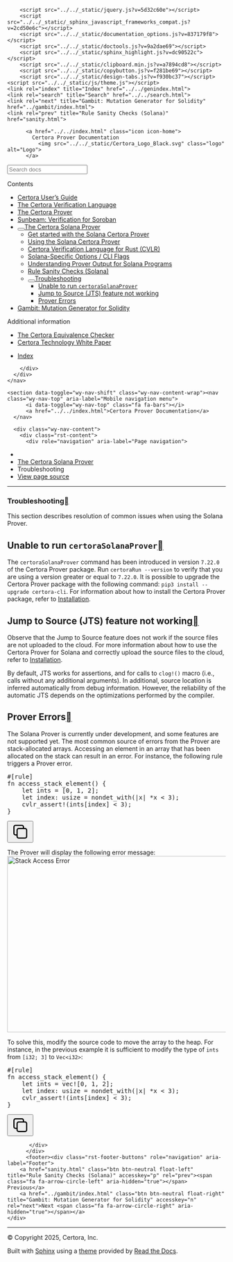 <!DOCTYPE html><html class="writer-html5" lang="en" data-content_root="../../"><head>
  <meta charset="utf-8"><meta name="viewport" content="width=device-width, initial-scale=1">

  <meta name="viewport" content="width=device-width, initial-scale=1.0">
  <title>Troubleshooting — Certora Prover Documentation 0.0 documentation</title>
      <link rel="stylesheet" type="text/css" href="../../_static/pygments.css?v=80d5e7a1">
      <link rel="stylesheet" type="text/css" href="../../_static/css/theme.css?v=19f00094">
      <link rel="stylesheet" type="text/css" href="../../_static/copybutton.css?v=76b2166b">
      <link rel="stylesheet" type="text/css" href="../../_static/custom.css?v=098d337b">
      <link rel="stylesheet" type="text/css" href="../../_static/sphinx-design.min.css?v=87e54e7c">

  
  <!--[if lt IE 9]>
    <script src="../../_static/js/html5shiv.min.js"></script>
  <![endif]-->
  
        <script src="../../_static/jquery.js?v=5d32c60e"></script>
        <script src="../../_static/_sphinx_javascript_frameworks_compat.js?v=2cd50e6c"></script>
        <script src="../../_static/documentation_options.js?v=837179f8"></script>
        <script src="../../_static/doctools.js?v=9a2dae69"></script>
        <script src="../../_static/sphinx_highlight.js?v=dc90522c"></script>
        <script src="../../_static/clipboard.min.js?v=a7894cd8"></script>
        <script src="../../_static/copybutton.js?v=f281be69"></script>
        <script src="../../_static/design-tabs.js?v=f930bc37"></script>
    <script src="../../_static/js/theme.js"></script>
    <link rel="index" title="Index" href="../../genindex.html">
    <link rel="search" title="Search" href="../../search.html">
    <link rel="next" title="Gambit: Mutation Generator for Solidity" href="../gambit/index.html">
    <link rel="prev" title="Rule Sanity Checks (Solana)" href="sanity.html"> 
</head>

<body class="wy-body-for-nav"> 
  <div class="wy-grid-for-nav">
    <nav data-toggle="wy-nav-shift" class="wy-nav-side">
      <div class="wy-side-scroll">
        <div class="wy-side-nav-search">

          
          
          <a href="../../index.html" class="icon icon-home">
            Certora Prover Documentation
              <img src="../../_static/Certora_Logo_Black.svg" class="logo" alt="Logo">
          </a>
<div role="search">
  <form id="rtd-search-form" class="wy-form" action="../../search.html" method="get">
    <input type="text" name="q" placeholder="Search docs" aria-label="Search docs">
    <input type="hidden" name="check_keywords" value="yes">
    <input type="hidden" name="area" value="default">
  </form>
</div>
        </div><div class="wy-menu wy-menu-vertical" data-spy="affix" role="navigation" aria-label="Navigation menu">
              <p class="caption" role="heading"><span class="caption-text">Contents</span></p>
<ul class="current" aria-expanded="true">
<li class="toctree-l1"><a class="reference internal" href="../user-guide/index.html">Certora User’s Guide</a></li>
<li class="toctree-l1"><a class="reference internal" href="../cvl/index.html">The Certora Verification Language</a></li>
<li class="toctree-l1"><a class="reference internal" href="../prover/index.html">The Certora Prover</a></li>
<li class="toctree-l1"><a class="reference internal" href="../sunbeam/index.html">Sunbeam: Verification for Soroban</a></li>
<li class="toctree-l1 current" aria-expanded="true"><a class="reference internal" href="index.html"><button class="toctree-expand" title="Open/close menu"></button>The Certora Solana Prover</a><ul class="" aria-expanded="false">
<li class="toctree-l2"><a class="reference internal" href="installation.html">Get started with the Solana Certora Prover</a></li>
<li class="toctree-l2"><a class="reference internal" href="usage.html">Using the Solana Certora Prover</a></li>
<li class="toctree-l2"><a class="reference internal" href="speclanguage.html">Certora Verification Language for Rust (CVLR)</a></li>
<li class="toctree-l2"><a class="reference internal" href="options.html">Solana-Specific Options / CLI Flags</a></li>
<li class="toctree-l2"><a class="reference internal" href="output.html">Understanding Prover Output for Solana Programs</a></li>
<li class="toctree-l2"><a class="reference internal" href="sanity.html">Rule Sanity Checks (Solana)</a></li>
<li class="toctree-l2 current" aria-expanded="true"><a class="reference internal current" href="#" aria-expanded="true"><button class="toctree-expand" title="Open/close menu"></button>Troubleshooting</a><ul>
<li class="toctree-l3"><a class="reference internal" href="#unable-to-run-certorasolanaprover">Unable to run <code class="docutils literal notranslate"><span class="pre">certoraSolanaProver</span></code></a></li>
<li class="toctree-l3"><a class="reference internal" href="#jump-to-source-jts-feature-not-working">Jump to Source (JTS) feature not working</a></li>
<li class="toctree-l3"><a class="reference internal" href="#prover-errors">Prover Errors</a></li>
</ul>
</li>
</ul>
</li>
<li class="toctree-l1"><a class="reference internal" href="../gambit/index.html">Gambit: Mutation Generator for Solidity</a></li>
</ul>
<p class="caption" role="heading"><span class="caption-text">Additional information</span></p>
<ul>
<li class="toctree-l1"><a class="reference internal" href="../equiv-check/index.html">The Certora Equivalence Checker</a></li>
<li class="toctree-l1"><a class="reference internal" href="../whitepaper/index.html">Certora Technology White Paper</a></li>
</ul>
<ul>
<li class="toctree-l1"><a class="reference internal" href="../../genindex.html">Index</a></li>
</ul>

        </div>
      </div>
    </nav>

    <section data-toggle="wy-nav-shift" class="wy-nav-content-wrap"><nav class="wy-nav-top" aria-label="Mobile navigation menu">
          <i data-toggle="wy-nav-top" class="fa fa-bars"></i>
          <a href="../../index.html">Certora Prover Documentation</a>
      </nav>

      <div class="wy-nav-content">
        <div class="rst-content">
          <div role="navigation" aria-label="Page navigation">
  <ul class="wy-breadcrumbs">
      <li><a href="../../index.html" class="icon icon-home" aria-label="Home"></a></li>
          <li class="breadcrumb-item"><a href="index.html">The Certora Solana Prover</a></li>
      <li class="breadcrumb-item active">Troubleshooting</li>
      <li class="wy-breadcrumbs-aside">
            <a href="../../_sources/docs/solana/troubleshooting.md.txt" rel="nofollow"> View page source</a>
      </li>
  </ul>
  <hr>
</div>
          <div role="main" class="document" itemscope="itemscope" itemtype="http://schema.org/Article">
           <div itemprop="articleBody">
             
  <section id="troubleshooting">
<h1>Troubleshooting<a class="headerlink" href="#troubleshooting" title="Link to this heading"></a></h1>
<p>This section describes resolution of common issues when using the Solana Prover.</p>
<section id="unable-to-run-certorasolanaprover">
<h2>Unable to run <code class="docutils literal notranslate"><span class="pre">certoraSolanaProver</span></code><a class="headerlink" href="#unable-to-run-certorasolanaprover" title="Link to this heading"></a></h2>
<p>The <code class="docutils literal notranslate"><span class="pre">certoraSolanaProver</span></code> command has been introduced in version <code class="docutils literal notranslate"><span class="pre">7.22.0</span></code> of
the Certora Prover package.
Run <code class="docutils literal notranslate"><span class="pre">certoraRun</span> <span class="pre">--version</span></code> to verify that you are using a version greater or
equal to <code class="docutils literal notranslate"><span class="pre">7.22.0</span></code>.
It is possible to upgrade the Certora Prover package with the following command:
<code class="docutils literal notranslate"><span class="pre">pip3</span> <span class="pre">install</span> <span class="pre">--upgrade</span> <span class="pre">certora-cli</span></code>.
For information about how to install the Certora Prover package, refer to
<a class="reference internal" href="installation.html"><span class="std std-doc">Installation</span></a>.</p>
</section>
<section id="jump-to-source-jts-feature-not-working">
<h2>Jump to Source (JTS) feature not working<a class="headerlink" href="#jump-to-source-jts-feature-not-working" title="Link to this heading"></a></h2>
<p>Observe that the Jump to Source feature does not work if the source files are
not
uploaded to the cloud.
For more information about how to use the Certora Prover for Solana and
correctly upload the source files to the cloud, refer to
<a class="reference internal" href="installation.html"><span class="std std-doc">Installation</span></a>.</p>
<p>By default, JTS works for assertions, and for calls to <code class="docutils literal notranslate"><span class="pre">clog!()</span></code> macro (i.e., calls without any additional arguments). In additional, source location is inferred automatically from debug information. However, the reliability of the automatic JTS depends on the optimizations performed by the compiler.</p>
</section>
<section id="prover-errors">
<h2>Prover Errors<a class="headerlink" href="#prover-errors" title="Link to this heading"></a></h2>
<p>The Solana Prover is currently under development, and some features are not
supported yet.  The most common source of errors from the Prover are
stack-allocated arrays.  Accessing an element in an array that has been
allocated on the stack can result in an error.  For instance, the following rule
triggers a Prover error.</p>
<div class="highlight-rust notranslate"><div class="highlight"><pre id="codecell0"><span></span><span class="cp">#[rule]</span>
<span class="k">fn</span><span class="w"> </span><span class="nf">access_stack_element</span><span class="p">()</span><span class="w"> </span><span class="p">{</span>
<span class="w">    </span><span class="kd">let</span><span class="w"> </span><span class="n">ints</span><span class="w"> </span><span class="o">=</span><span class="w"> </span><span class="p">[</span><span class="mi">0</span><span class="p">,</span><span class="w"> </span><span class="mi">1</span><span class="p">,</span><span class="w"> </span><span class="mi">2</span><span class="p">];</span>
<span class="w">    </span><span class="kd">let</span><span class="w"> </span><span class="n">index</span><span class="p">:</span><span class="w"> </span><span class="kt">usize</span><span class="w"> </span><span class="o">=</span><span class="w"> </span><span class="n">nondet_with</span><span class="p">(</span><span class="o">|</span><span class="n">x</span><span class="o">|</span><span class="w"> </span><span class="o">*</span><span class="n">x</span><span class="w"> </span><span class="o">&lt;</span><span class="w"> </span><span class="mi">3</span><span class="p">);</span>
<span class="w">    </span><span class="n">cvlr_assert</span><span class="o">!</span><span class="p">(</span><span class="n">ints</span><span class="p">[</span><span class="n">index</span><span class="p">]</span><span class="w"> </span><span class="o">&lt;</span><span class="w"> </span><span class="mi">3</span><span class="p">);</span>
<span class="p">}</span>
</pre><button class="copybtn o-tooltip--left" data-tooltip="Copy" data-clipboard-target="#codecell0">
      <svg xmlns="http://www.w3.org/2000/svg" class="icon icon-tabler icon-tabler-copy" width="44" height="44" viewBox="0 0 24 24" stroke-width="1.5" stroke="#000000" fill="none" stroke-linecap="round" stroke-linejoin="round">
  <title>Copy to clipboard</title>
  <path stroke="none" d="M0 0h24v24H0z" fill="none"></path>
  <rect x="8" y="8" width="12" height="12" rx="2"></rect>
  <path d="M16 8v-2a2 2 0 0 0 -2 -2h-8a2 2 0 0 0 -2 2v8a2 2 0 0 0 2 2h2"></path>
</svg>
    </button></div>
</div>
<p>The Prover will display the following error message:
<img alt="Stack Access Error" src="../../_images/stack_access_error.png" width="847" height="406"></p>
<p>To solve this, modify the source code to move the array to the heap.
For instance, in the previous example it is sufficient to modify the type of
<code class="docutils literal notranslate"><span class="pre">ints</span></code> from <code class="docutils literal notranslate"><span class="pre">[i32;</span> <span class="pre">3]</span></code> to <code class="docutils literal notranslate"><span class="pre">Vec&lt;i32&gt;</span></code>:</p>
<div class="highlight-rust notranslate"><div class="highlight"><pre id="codecell1"><span></span><span class="cp">#[rule]</span>
<span class="k">fn</span><span class="w"> </span><span class="nf">access_stack_element</span><span class="p">()</span><span class="w"> </span><span class="p">{</span>
<span class="w">    </span><span class="kd">let</span><span class="w"> </span><span class="n">ints</span><span class="w"> </span><span class="o">=</span><span class="w"> </span><span class="fm">vec!</span><span class="p">[</span><span class="mi">0</span><span class="p">,</span><span class="w"> </span><span class="mi">1</span><span class="p">,</span><span class="w"> </span><span class="mi">2</span><span class="p">];</span>
<span class="w">    </span><span class="kd">let</span><span class="w"> </span><span class="n">index</span><span class="p">:</span><span class="w"> </span><span class="kt">usize</span><span class="w"> </span><span class="o">=</span><span class="w"> </span><span class="n">nondet_with</span><span class="p">(</span><span class="o">|</span><span class="n">x</span><span class="o">|</span><span class="w"> </span><span class="o">*</span><span class="n">x</span><span class="w"> </span><span class="o">&lt;</span><span class="w"> </span><span class="mi">3</span><span class="p">);</span>
<span class="w">    </span><span class="n">cvlr_assert</span><span class="o">!</span><span class="p">(</span><span class="n">ints</span><span class="p">[</span><span class="n">index</span><span class="p">]</span><span class="w"> </span><span class="o">&lt;</span><span class="w"> </span><span class="mi">3</span><span class="p">);</span>
<span class="p">}</span>
</pre><button class="copybtn o-tooltip--left" data-tooltip="Copy" data-clipboard-target="#codecell1">
      <svg xmlns="http://www.w3.org/2000/svg" class="icon icon-tabler icon-tabler-copy" width="44" height="44" viewBox="0 0 24 24" stroke-width="1.5" stroke="#000000" fill="none" stroke-linecap="round" stroke-linejoin="round">
  <title>Copy to clipboard</title>
  <path stroke="none" d="M0 0h24v24H0z" fill="none"></path>
  <rect x="8" y="8" width="12" height="12" rx="2"></rect>
  <path d="M16 8v-2a2 2 0 0 0 -2 -2h-8a2 2 0 0 0 -2 2v8a2 2 0 0 0 2 2h2"></path>
</svg>
    </button></div>
</div>
</section>
</section>


           </div>
          </div>
          <footer><div class="rst-footer-buttons" role="navigation" aria-label="Footer">
        <a href="sanity.html" class="btn btn-neutral float-left" title="Rule Sanity Checks (Solana)" accesskey="p" rel="prev"><span class="fa fa-arrow-circle-left" aria-hidden="true"></span> Previous</a>
        <a href="../gambit/index.html" class="btn btn-neutral float-right" title="Gambit: Mutation Generator for Solidity" accesskey="n" rel="next">Next <span class="fa fa-arrow-circle-right" aria-hidden="true"></span></a>
    </div>

  <hr>

  <div role="contentinfo">
    <p>© Copyright 2025, Certora, Inc.</p>
  </div>

  Built with <a href="https://www.sphinx-doc.org/">Sphinx</a> using a
    <a href="https://github.com/readthedocs/sphinx_rtd_theme">theme</a>
    provided by <a href="https://readthedocs.org">Read the Docs</a>.
   

</footer>
        </div>
      </div>
    </section>
  </div>
  <script>
      jQuery(function () {
          SphinxRtdTheme.Navigation.enable(true);
      });
  </script> 


</body></html>